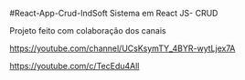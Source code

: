 #React-App-Crud-IndSoft
Sistema em React JS- CRUD

Projeto feito com colaboração dos canais 

https://youtube.com/channel/UCsKsymTY_4BYR-wytLjex7A

https://youtube.com/c/TecEdu4All

